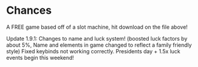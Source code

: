 # Chances
A FREE game based off of a slot machine, hit download on the file above!

Update 1.9.1: 
Changes to name and luck system! (boosted luck factors by about 5%, Name and elements in game changed to reflect a family friendly style)
Fixed keybinds not working correctly.
Presidents day + 1.5x luck events begin this weekend!
